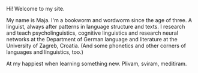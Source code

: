 Hi! Welcome to my site.

My name is Maja. I'm a bookworm and wordworm since the age of three. A linguist, always after patterns in language structure and texts. I research and teach psycholinguistics, cognitive linguistics and research neural networks at the Department of German language and literature at the University of Zagreb, Croatia. (And some phonetics and other corners of languages and linguistics, too.)

At my happiest when learning something new.
Plivam, sviram, meditiram.
